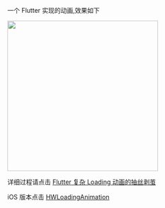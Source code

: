 一个 Flutter 实现的动画,效果如下

<img src="https://github.com/loveway/flutter_loading_animation/blob/master/screenshot/welcome.gif?raw=true" width="340px" />

详细过程请点击 [Flutter 复杂 Loading 动画的抽丝剥茧](https://www.jianshu.com/p/575431630d5c)

iOS 版本点击 [HWLoadingAnimation](https://github.com/loveway/HWLoadingAnimation)
